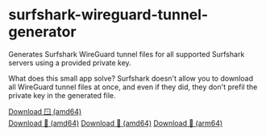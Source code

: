 # surfshark-wireguard-tunnel-generator
Generates Surfshark WireGuard tunnel files for all supported Surfshark servers using a provided private key.

What does this small app solve? Surfshark doesn't allow you to download all WireGuard tunnel files at once, and even if they did, they don't prefil the private key in the generated file.

[Download 🪟 (amd64)](https://github.com/PolicyPuma4/surfshark-wireguard-tunnel-generator/releases/latest/download/swtr_windows_amd64.exe)  
[Download 🐧 (amd64)](https://github.com/PolicyPuma4/surfshark-wireguard-tunnel-generator/releases/latest/download/swtr_linux_amd64)
[Download 🍏 (amd64)](https://github.com/PolicyPuma4/surfshark-wireguard-tunnel-generator/releases/latest/download/swtr_darwin_amd64)
[Download 🍏 (arm64)](https://github.com/PolicyPuma4/surfshark-wireguard-tunnel-generator/releases/latest/download/swtr_darwin_arm64)
